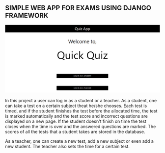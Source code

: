## SIMPLE WEB APP FOR EXAMS USING DJANGO FRAMEWORK


![](home.png)


In this project a user can log in as a student or a teacher. 
As a student, one can take a test on a certain subject theat he/she chooses. Each test is timed, and if the student finishes the test before the allocated time, the test is marked automatically and the test score and incorrect questions are displayed on a new page. If the student doesn't finish on time the test closes when the time is over and the answered questions are marked. The scores of all the tests that a student takes are stored in the database.

As a teacher, one can create a new test, add a new subject or even add a new student. The teacher also sets the time for a certain test.